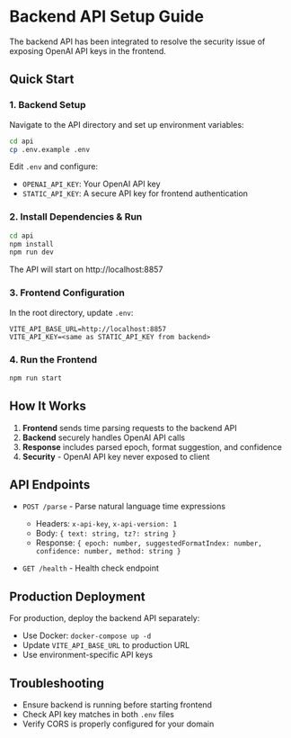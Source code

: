 # Backend API Setup Guide

The backend API has been integrated to resolve the security issue of exposing OpenAI API keys in the frontend.

## Quick Start

### 1. Backend Setup

Navigate to the API directory and set up environment variables:

```bash
cd api
cp .env.example .env
```

Edit `.env` and configure:
- `OPENAI_API_KEY`: Your OpenAI API key
- `STATIC_API_KEY`: A secure API key for frontend authentication

### 2. Install Dependencies & Run

```bash
cd api
npm install
npm run dev
```

The API will start on http://localhost:8857

### 3. Frontend Configuration

In the root directory, update `.env`:

```env
VITE_API_BASE_URL=http://localhost:8857
VITE_API_KEY=<same as STATIC_API_KEY from backend>
```

### 4. Run the Frontend

```bash
npm run start
```

## How It Works

1. **Frontend** sends time parsing requests to the backend API
2. **Backend** securely handles OpenAI API calls
3. **Response** includes parsed epoch, format suggestion, and confidence
4. **Security** - OpenAI API key never exposed to client

## API Endpoints

- `POST /parse` - Parse natural language time expressions
  - Headers: `x-api-key`, `x-api-version: 1`
  - Body: `{ text: string, tz?: string }`
  - Response: `{ epoch: number, suggestedFormatIndex: number, confidence: number, method: string }`

- `GET /health` - Health check endpoint

## Production Deployment

For production, deploy the backend API separately:
- Use Docker: `docker-compose up -d`
- Update `VITE_API_BASE_URL` to production URL
- Use environment-specific API keys

## Troubleshooting

- Ensure backend is running before starting frontend
- Check API key matches in both `.env` files
- Verify CORS is properly configured for your domain